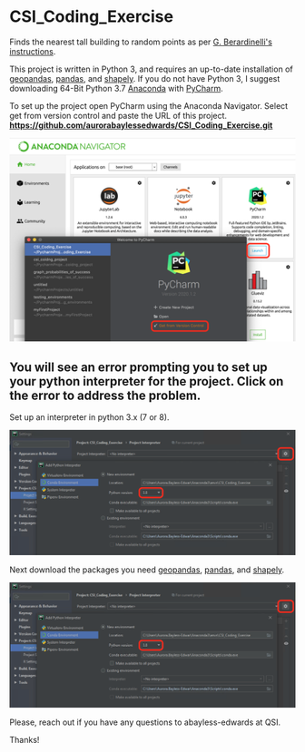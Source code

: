 # CSI_Coding_Exercise
Finds the nearest tall building to random points as per [G. Berardinelli's instructions](https://gist.github.com/gberardinelli/8567cdbcad220e46b2f8fc4e33a203a0). 

This project is written in Python 3, and requires an up-to-date installation of [geopandas](https://geopandas.org/install.html), [pandas](https://pandas.pydata.org/pandas-docs/stable/getting_started/install.html), and [shapely](https://pypi.org/project/Shapely/). If you do not have Python 3, I suggest downloading 64-Bit Python 3.7 [Anaconda](https://www.anaconda.com/products/individual) with [PyCharm](https://www.jetbrains.com/pycharm/download/#section=windows). 

To set up the project open PyCharm using the Anaconda Navigator. Select get from version control and paste the URL of this project. **https://github.com/aurorabaylessedwards/CSI_Coding_Exercise.git**

![open_pycharm](/open_pycharm.png?raw=true "open PyCharm")

## You will see an error prompting you to set up your python interpreter for the project. Click on the error to address the problem.
Set up an interpreter in python 3.x (7 or 8). 

![configure_interpreter](/configure_interpreter.png?raw=true "configure interpreter")

Next download the packages you need [geopandas](https://geopandas.org/install.html), [pandas](https://pandas.pydata.org/pandas-docs/stable/getting_started/install.html), and [shapely](https://pypi.org/project/Shapely/).

![configure_interpreter](/configure_interpreter.png?raw=true "configure interpreter")



Please, reach out if you have any questions to abayless-edwards at QSI. 

Thanks!
